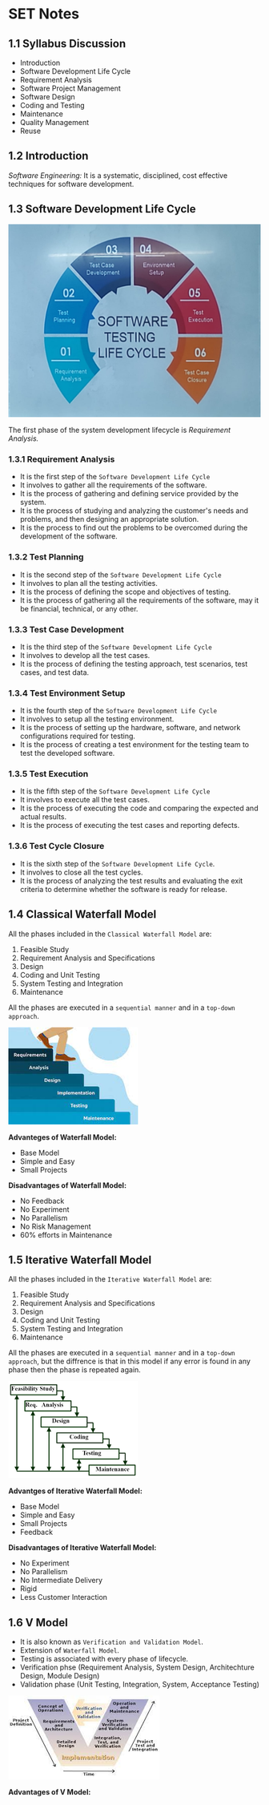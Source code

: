 # SET Notes #

## 1.1 Syllabus Discussion ##

- Introduction
- Software Development Life Cycle
- Requirement Analysis
- Software Project Management
- Software Design
- Coding and Testing
- Maintenance
- Quality Management
- Reuse

## 1.2 Introduction ##

*Software Engineering:* It is a systematic, disciplined, cost effective techniques for software development.

## 1.3 Software Development Life Cycle ##

![lifecycle](lifecycle.jpeg)

The first phase of the system development lifecycle is *Requirement Analysis.*

### 1.3.1 Requirement Analysis ###

- It is the first step of the `Software Development Life Cycle`
- It involves to gather all the requirements of the software.
- It is the process of gathering and defining service provided by the system.
- It is the process of studying and analyzing the customer's needs and problems, and then designing an appropriate solution.
- It is the process to find out the problems to be overcomed during the development of the software.

### 1.3.2 Test Planning ###

- It is the second step of the `Software Development Life Cycle`
- It involves to plan all the testing activities.
- It is the process of defining the scope and objectives of testing.
- It is the process of gathering all the requirements of the software, may it be financial, technical, or any other.

### 1.3.3 Test Case Development ###

- It is the third step of the `Software Development Life Cycle`
- It involves to develop all the test cases.
- It is the process of defining the testing approach, test scenarios, test cases, and test data.

### 1.3.4 Test Environment Setup ###

- It is the fourth step of the `Software Development Life Cycle`
- It involves to setup all the testing environment.
- It is the process of setting up the hardware, software, and network configurations required for testing.
- It is the process of creating a test environment for the testing team to test the developed software.

### 1.3.5 Test Execution ###

- It is the fifth step of the `Software Development Life Cycle`
- It involves to execute all the test cases.
- It is the process of executing the code and comparing the expected and actual results.
- It is the process of executing the test cases and reporting defects.

### 1.3.6 Test Cycle Closure ###

- It is the sixth step of the `Software Development Life Cycle`.
- It involves to close all the test cycles.
- It is the process of analyzing the test results and evaluating the exit criteria to determine whether the software is ready for release.

## 1.4 Classical Waterfall Model ##

All the phases included in the `Classical Waterfall Model` are:

1. Feasible Study
2. Requirement Analysis and Specifications
3. Design
4. Coding and Unit Testing
5. System Testing and Integration
6. Maintenance

All the phases are executed in a `sequential manner` and in a `top-down approach`.

![waterfall](waterfall.jpeg)

**Advanteges of Waterfall Model:**

- Base Model
- Simple and Easy
- Small Projects

**Disadvantages of Waterfall Model:**

- No Feedback
- No Experiment
- No Parallelism
- No Risk Management
- 60% efforts in Maintenance

## 1.5 Iterative Waterfall Model ##

All the phases included in the `Iterative Waterfall Model` are:

1. Feasible Study
2. Requirement Analysis and Specifications
3. Design
4. Coding and Unit Testing
5. System Testing and Integration
6. Maintenance

All the phases are executed in a `sequential manner` and in a `top-down approach`, but the diffrence is that in this model if any error is found in any phase then the phase is repeated again.

![iterative](iterative.png)

**Advantges of Iterative Waterfall Model:**

- Base Model
- Simple and Easy
- Small Projects
- Feedback

**Disadvantages of Iterative Waterfall Model:**

- No Experiment
- No Parallelism
- No Intermediate Delivery
- Rigid
- Less Customer Interaction

## 1.6 V Model ##

- It is also known as `Verification and Validation Model`.
- Extension of `Waterfall Model`.
- Testing is associated with every phase of lifecycle.
- Verification phse (Requirement Analysis, System Design, Architechture Design, Module Design)
- Validation phase (Unit Testing, Integration, System, Acceptance Testing)

![v](v.jpeg)

**Advantages of V Model:**
